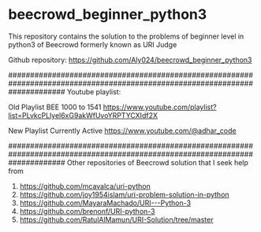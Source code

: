 # beecrowd_beginner_python3
This repository contains the solution to the problems of beginner level in python3 of Beecrowd formerly known as URI Judge

Github repository: https://github.com/Aly024/beecrowd_beginner_python3 

#############################################################################################################################
Youtube playlist: 

Old Playlist 
BEE 1000 to 1541
https://www.youtube.com/playlist?list=PLvkcPLlyel6xG9akWfUvoYRPTYCXIdf2X

New Playlist
Currently Active
https://www.youtube.com/@adhar_code

#############################################################################################################################
Other repositories of Beecrowd solution that I seek help from
1. https://github.com/mcavalca/uri-python
2. https://github.com/joy1954islam/uri-problem-solution-in-python
3. https://github.com/MayaraMachado/URI---Python-3
4. https://github.com/brenonf/URI-python-3
5. https://github.com/RatulAlMamun/URI-Solution/tree/master 
